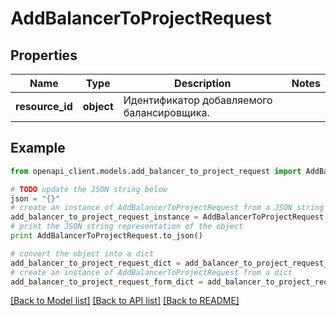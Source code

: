 # AddBalancerToProjectRequest


## Properties
Name | Type | Description | Notes
------------ | ------------- | ------------- | -------------
**resource_id** | **object** | Идентификатор добавляемого балансировщика. | 

## Example

```python
from openapi_client.models.add_balancer_to_project_request import AddBalancerToProjectRequest

# TODO update the JSON string below
json = "{}"
# create an instance of AddBalancerToProjectRequest from a JSON string
add_balancer_to_project_request_instance = AddBalancerToProjectRequest.from_json(json)
# print the JSON string representation of the object
print AddBalancerToProjectRequest.to_json()

# convert the object into a dict
add_balancer_to_project_request_dict = add_balancer_to_project_request_instance.to_dict()
# create an instance of AddBalancerToProjectRequest from a dict
add_balancer_to_project_request_form_dict = add_balancer_to_project_request.from_dict(add_balancer_to_project_request_dict)
```
[[Back to Model list]](../README.md#documentation-for-models) [[Back to API list]](../README.md#documentation-for-api-endpoints) [[Back to README]](../README.md)


